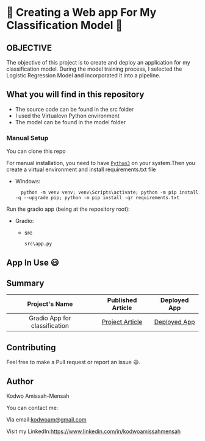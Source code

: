 # 🚀 Creating a Web app For My Classification Model  🚀


## OBJECTIVE
The objective of this project is to create and deploy an application for my classification model. During the model training process, I selected the Logistic Regression Model and incorporated it into a pipeline.

## What you will find in this repository
- The source code can be found in the src folder
- I used the Virtualevn Python environment
- The model can be found in the model folder

### Manual Setup

You can clone this repo

For manual installation, you need to have [`Python3`](https://www.python.org/) on your system.Then you create a virtual environment and install requirements.txt file


- Windows:
        
        python -m venv venv; venv\Scripts\activate; python -m pip install -q --upgrade pip; python -m pip install -qr requirements.txt  

 Run the gradio app (being at the repository root):
        
  - Gradio:
    
    - src

          src\app.py

## App In Use 😃        



## Summary

 | Project's Name | Published Article  | Deployed App |
|:--------------:|:--------------:|:--------------:|
| Gradio App for classification |[Project Article](https://medium.com/@kodwoam/building-and-deploying-a-machine-learning-app-using-gradio-to-predict-if-a-customer-will-churn-or-2fd3ae3cb2b2) |    [Deployed App](https://huggingface.co/spaces/Kodwo11/Churn_prediction)|

## Contributing

Feel free to make a Pull request or report an issue 😃.

## Author
Kodwo Amissah-Mensah

You can contact me:

Via email:kodwoam@gmail.com

Visit my LinkedIn:https://www.linkedin.com/in/kodwoamissahmensah
